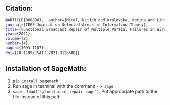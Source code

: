 ## Citation:

``` bash
@ARTICLE{9608961,  author={Mital, Nitish and Kralevska, Katina and Ling, Cong and Gündüz, Deniz},
journal={IEEE Journal on Selected Areas in Information Theory},   
title={Functional Broadcast Repair of Multiple Partial Failures in Wireless Distributed Storage Systems},   
year={2021},  
volume={2},  
number={4},  
pages={1093-1107},  
doi={10.1109/JSAIT.2021.3126588}} 
```

## Installation of SageMath:
1. ``` pip install sagemath ```
2. Run sage in terminal with the command - ```> sage ```
3. ``` sage: load("~/functional_repair.sage") ```. Put appropriate path to the file instead of this path.  
